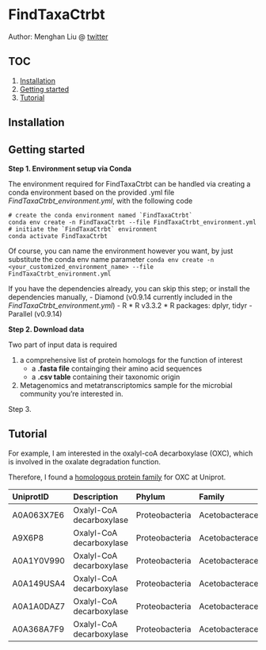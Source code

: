 FindTaxaCtrbt
=============

Author: Menghan Liu @ [twitter](https://twitter.com/menghan_liu)

TOC
---

1.  [Installation](#installation)
2.  [Getting started](#get_start)
3.  [Tutorial](#tutorial)

Installation
------------

Getting started
---------------

**Step 1. Environment setup via Conda**

The environment required for FindTaxaCtrbt can be handled via creating a
conda environment based on the provided .yml file
*FindTaxaCtrbt\_environment.yml*, with the following code

    # create the conda environment named `FindTaxaCtrbt`
    conda env create -n FindTaxaCtrbt --file FindTaxaCtrbt_environment.yml
    # initiate the `FindTaxaCtrbt` environment
    conda activate FindTaxaCtrbt

Of course, you can name the environment however you want, by just
substitute the conda env name parameter
`conda env create -n <your_customized_environment_name> --file FindTaxaCtrbt_environment.yml`

If you have the dependencies already, you can skip this step; or install
the dependencies manually, - Diamond (v0.9.14 currently included in the
*FindTaxaCtrbt\_environment.yml*) - R \* R v3.3.2 \* R packages: dplyr,
tidyr - Parallel (v0.9.14)

**Step 2. Download data**

Two part of input data is required

1.  a comprehensive list of protein homologs for the function of
    interest
    -   a **.fasta file** containging their amino acid sequences  
    -   a **.csv table** containing their taxonomic origin
2.  Metagenomics and metatranscriptomics sample for the microbial
    community you’re interested in.

Step 3.

Tutorial
--------

For example, I am interested in the oxalyl-coA decarboxylase (OXC),
which is involved in the oxalate degradation function.

Therefore, I found a [homologous protein
family](http://www.ebi.ac.uk/interpro/entry/InterPro/IPR017660/) for OXC
at Uniprot.

<table>
<colgroup>
<col style="width: 9%" />
<col style="width: 21%" />
<col style="width: 12%" />
<col style="width: 14%" />
<col style="width: 10%" />
<col style="width: 11%" />
<col style="width: 21%" />
</colgroup>
<thead>
<tr class="header">
<th style="text-align: left;">UniprotID</th>
<th style="text-align: left;">Description</th>
<th style="text-align: left;">Phylum</th>
<th style="text-align: left;">Family</th>
<th style="text-align: left;">Genus</th>
<th style="text-align: left;">Species</th>
<th style="text-align: left;">Strain</th>
</tr>
</thead>
<tbody>
<tr class="odd">
<td style="text-align: left;">A0A063X7E6</td>
<td style="text-align: left;">Oxalyl-CoA decarboxylase</td>
<td style="text-align: left;">Proteobacteria</td>
<td style="text-align: left;">Acetobacteraceae</td>
<td style="text-align: left;">Acetobacter</td>
<td style="text-align: left;">aceti</td>
<td style="text-align: left;">Acetobacter aceti 1023</td>
</tr>
<tr class="even">
<td style="text-align: left;">A9X6P8</td>
<td style="text-align: left;">Oxalyl-CoA decarboxylase</td>
<td style="text-align: left;">Proteobacteria</td>
<td style="text-align: left;">Acetobacteraceae</td>
<td style="text-align: left;">Acetobacter</td>
<td style="text-align: left;">aceti</td>
<td style="text-align: left;">Acetobacter aceti</td>
</tr>
<tr class="odd">
<td style="text-align: left;">A0A1Y0V990</td>
<td style="text-align: left;">Oxalyl-CoA decarboxylase</td>
<td style="text-align: left;">Proteobacteria</td>
<td style="text-align: left;">Acetobacteraceae</td>
<td style="text-align: left;">Acetobacter</td>
<td style="text-align: left;">ascendens</td>
<td style="text-align: left;">Acetobacter ascendens</td>
</tr>
<tr class="even">
<td style="text-align: left;">A0A149USA4</td>
<td style="text-align: left;">Oxalyl-CoA decarboxylase</td>
<td style="text-align: left;">Proteobacteria</td>
<td style="text-align: left;">Acetobacteraceae</td>
<td style="text-align: left;">Acetobacter</td>
<td style="text-align: left;">malorum</td>
<td style="text-align: left;">Acetobacter malorum</td>
</tr>
<tr class="odd">
<td style="text-align: left;">A0A1A0DAZ7</td>
<td style="text-align: left;">Oxalyl-CoA decarboxylase</td>
<td style="text-align: left;">Proteobacteria</td>
<td style="text-align: left;">Acetobacteraceae</td>
<td style="text-align: left;">Acetobacter</td>
<td style="text-align: left;">pasteurianus</td>
<td style="text-align: left;">Acetobacter pasteurianus</td>
</tr>
<tr class="even">
<td style="text-align: left;">A0A368A7F9</td>
<td style="text-align: left;">Oxalyl-CoA decarboxylase</td>
<td style="text-align: left;">Proteobacteria</td>
<td style="text-align: left;">Acetobacteraceae</td>
<td style="text-align: left;">Acetobacter</td>
<td style="text-align: left;">pasteurianus</td>
<td style="text-align: left;">Acetobacter pasteurianus</td>
</tr>
</tbody>
</table>
